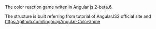 The color reaction game writen in Angular js 2-beta.6. 

The structure is built referring from tutorial of AngularJS2 official site and 
https://github.com/linghuaj/Angular-ColorGame
